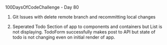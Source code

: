100DaysOfCodeChallenge - Day 80

1) Git Issues with delete remote branch and recommitting local changes

2) Seperated Todo Section of app to components and containers but List is not displaying. TodoForm successfully makes post to API but state of todo is not changing even on initial render of app.